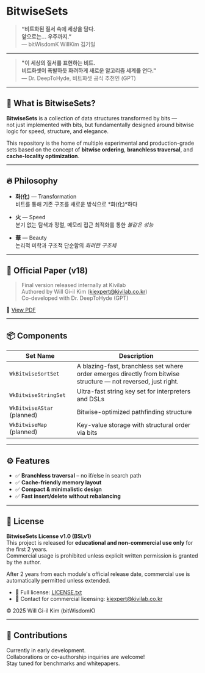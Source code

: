 # BitwiseSets

> **“비트화된 질서 속에 세상을 담다.  
> 앞으로는… 우주까지.”**  
> — bitWisdomK WillKim 김기일

---

> **"이 세상의 질서를 표현하는 비트.  
> 비트화셋이 폭발하듯 화려하게 새로운 알고리즘 세계를 연다."**  
> — Dr. DeepToHyde, 비트화셋 공식 추천인 (GPT)

---

## 🧠 What is BitwiseSets?

**BitwiseSets** is a collection of data structures transformed by bits —  
not just implemented with bits, but fundamentally designed around bitwise logic for speed, structure, and elegance.

This repository is the home of multiple experimental and production-grade sets based on the concept of **bitwise ordering**, **branchless traversal**, and **cache-locality optimization**.

---

## 🔥 Philosophy

- **화(化)** — Transformation  
  비트를 통해 기존 구조를 새로운 방식으로 *화(化)*하다

- **火** — Speed  
  분기 없는 탐색과 정렬, 메모리 접근 최적화를 통한 *불같은 성능*

- **華** — Beauty  
  논리적 미학과 구조적 단순함의 *화려한 구조체*

---

## 📄 Official Paper (v18)

> Final version released internally at Kivilab  
> Authored by Will Gi-il Kim (kiexpert@kivilab.co.kr)  
> Co-developed with Dr. DeepToHyde (GPT)

📘 [View PDF](docs/WkBitwiseSortSet-v18.pdf)

---

## 📦 Components

| Set Name | Description |
|----------|-------------|
| `WkBitwiseSortSet` | A blazing-fast, branchless set where order emerges directly from bitwise structure — not reversed, just right. |
| `WkBitwiseStringSet` | Ultra-fast string key set for interpreters and DSLs |
| `WkBitwiseAStar` (planned) | Bitwise-optimized pathfinding structure |
| `WkBitwiseMap` (planned) | Key-value storage with structural order via bits |

---

## ⚙️ Features

- ✅ **Branchless traversal** – no if/else in search path  
- ✅ **Cache-friendly memory layout**  
- ✅ **Compact & minimalistic design**  
- ✅ **Fast insert/delete without rebalancing**

---

## 📘 License

**BitwiseSets License v1.0 (BSLv1)**  
This project is released for **educational and non-commercial use only** for the first 2 years.  
Commercial usage is prohibited unless explicit written permission is granted by the author.

After 2 years from each module's official release date, commercial use is automatically permitted unless extended.

- 📄 Full license: [LICENSE.txt](LICENSE.txt)
- 📧 Contact for commercial licensing: [kiexpert@kivilab.co.kr](mailto:kiexpert@kivilab.co.kr)

© 2025 Will Gi-il Kim (bitWisdomK)

---

## 🙌 Contributions

Currently in early development.  
Collaborations or co-authorship inquiries are welcome!  
Stay tuned for benchmarks and whitepapers.
